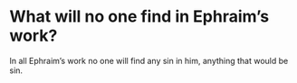 # What will no one find in Ephraim’s work?

In all Ephraim’s work no one will find any sin in him, anything that would be sin.
